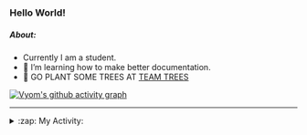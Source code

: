 ### Hello World!

##### About:
- Currently I am a student.
- 🌱 I’m learning how to make better documentation.
- 🌱 GO PLANT SOME TREES AT [TEAM TREES](https://teamtrees.org/)

[![Vyom's github activity graph](https://activity-graph.herokuapp.com/graph?username=Vyvy-vi)](https://github.com/ashutosh00710/github-readme-activity-graph)

---
<details>
  <summary>:zap: My Activity:</summary>
  
<!--START_SECTION:waka-->
![Code Time](http://img.shields.io/badge/Code%20Time-978%20hrs%202%20mins-blue)

**I'm a Night 🦉** 

```text
🌞 Morning    98 commits     ███░░░░░░░░░░░░░░░░░░░░░░   13.8% 
🌆 Daytime    175 commits    ██████░░░░░░░░░░░░░░░░░░░   24.65% 
🌃 Evening    229 commits    ████████░░░░░░░░░░░░░░░░░   32.25% 
🌙 Night      208 commits    ███████░░░░░░░░░░░░░░░░░░   29.3%

```
📅 **I'm Most Productive on Sunday** 

```text
Monday       100 commits    ███░░░░░░░░░░░░░░░░░░░░░░   14.08% 
Tuesday      115 commits    ████░░░░░░░░░░░░░░░░░░░░░   16.2% 
Wednesday    89 commits     ███░░░░░░░░░░░░░░░░░░░░░░   12.54% 
Thursday     104 commits    ███░░░░░░░░░░░░░░░░░░░░░░   14.65% 
Friday       107 commits    ███░░░░░░░░░░░░░░░░░░░░░░   15.07% 
Saturday     78 commits     ██░░░░░░░░░░░░░░░░░░░░░░░   10.99% 
Sunday       117 commits    ████░░░░░░░░░░░░░░░░░░░░░   16.48%

```


📊 **This Week I Spent My Time On** 

```text
🔥 Editors: 
VS Code                  10 hrs 10 mins      █████████████████████████   100.0%

🐱‍💻 Projects: 
credifi                  3 hrs 58 mins       █████████░░░░░░░░░░░░░░░░   39.15% 
thirdweb-auth-next       2 hrs 35 mins       ██████░░░░░░░░░░░░░░░░░░░   25.5% 
CSF                      1 hr 49 mins        ████░░░░░░░░░░░░░░░░░░░░░   17.86% 
itosp-hackathon          59 mins             ██░░░░░░░░░░░░░░░░░░░░░░░   9.7% 
sign-in-button           41 mins             █░░░░░░░░░░░░░░░░░░░░░░░░   6.75%

```


 Last Updated on 23/11/2022 23:04:15 UTC
<!--END_SECTION:waka-->
</details>
